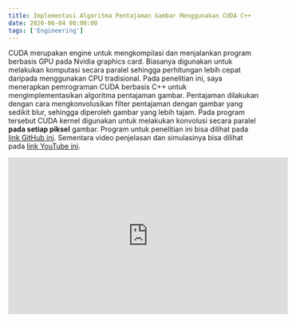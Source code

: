 ```yaml
---
title: Implementasi Algoritma Pentajaman Gambar Menggunakan CUDA C++
date: 2020-06-04 00:00:00
tags: ['Engineering']
---
```


CUDA merupakan engine untuk mengkompilasi dan menjalankan program berbasis
GPU pada Nvidia graphics card. Biasanya digunakan untuk melakukan komputasi
secara paralel sehingga perhitungan lebih cepat daripada menggunakan CPU
tradisional. Pada penelitian ini, saya menerapkan pemrograman CUDA berbasis
C++ untuk mengimplementasikan algoritma pentajaman gambar. Pentajaman
dilakukan dengan cara mengkonvolusikan filter pentajaman dengan gambar yang
sedikit blur, sehingga diperoleh gambar yang lebih tajam. Pada program
tersebut CUDA kernel digunakan untuk melakukan konvolusi secara paralel
**pada setiap piksel** gambar. Program untuk penelitian ini bisa dilihat
pada [link GitHub ini][1]. Sementara video penjelasan dan simulasinya bisa
dilihat pada [link YouTube ini][2].

[1]: https://github.com/Arsfiqball/image-sharpen-cpp
[2]: https://youtu.be/zU4FYQO8TJ0

<center>
  <iframe
    width="560"
    height="315"
    src="https://www.youtube.com/embed/zU4FYQO8TJ0"
    frameborder="0"
    allow="accelerometer; autoplay; encrypted-media; gyroscope; picture-in-picture"
    allowfullscreen
  >
    Loading youtube...
  </iframe>
</center>
